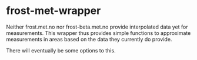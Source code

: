 # frost-met-wrapper
Neither frost.met.no nor frost-beta.met.no provide interpolated data yet for measurements. This wrapper thus provides simple functions to approximate measurements in areas based on the data they currently do provide.

There will eventually be some options to this.

